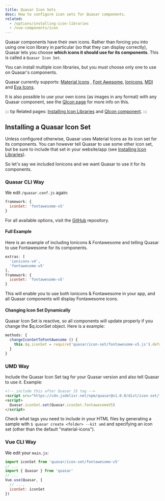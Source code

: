 ```yaml
---
title: Quasar Icon Sets
desc: How to configure icon sets for Quasar components.
related:
  - /options/installing-icon-libraries
  - /vue-components/icon
---
```


Quasar components have their own icons. Rather than forcing you into using one icon library in particular (so that they can display correctly), Quasar lets you choose **which icons it should use for its components**. This is called a `Quasar Icon Set`.

You can install multiple icon libraries, but you must choose only one to use on Quasar's components.

Quasar currently supports: [Material Icons](https://material.io/icons/) , [Font Awesome](http://fontawesome.io/icons/), [Ionicons](http://ionicons.com/), [MDI](https://materialdesignicons.com/) and [Eva Icons](https://akveo.github.io/eva-icons).

It is also possible to use your own icons (as images in any format) with any Quasar component, see the [QIcon page](/vue-components/icon#Images-instead-of-webfont) for more info on this.

::: tip
Related pages: [Installing Icon Libraries](/options/installing-icon-libraries) and [QIcon component](/vue-components/icon).
:::

## Installing a Quasar Icon Set

Unless configured otherwise, Quasar uses Material Icons as its icon set for its components. You can however tell Quasar to use some other icon set, but be sure to include that set in your website/app (see [Installing Icon Libraries](/options/installing-icon-libraries)).

So let's say we included Ionicons and we want Quasar to use it for its components.

### Quasar CLI Way
We edit `/quasar.conf.js` again:

```js
framework: {
  iconSet: 'fontawesome-v5'
}
```

For all available options, visit the [GitHub](https://github.com/quasarframework/quasar/tree/dev/ui/icon-set) repository.

#### Full Example
Here is an example of including Ionicons & Fontawesome and telling Quasar to use Fontawesome for its components.

```js
extras: [
  'ionicons-v4',
  'fontawesome-v5'
],
framework: {
  iconSet: 'fontawesome-v5'
}
```

This will enable you to use both Ionicons & Fontawesome in your app, and all Quasar components will display Fontawesome icons.

#### Changing Icon Set Dynamically
Quasar Icon Set is reactive, so all components will update properly if you change the $q.iconSet object. Here is a example:

```js
methods: {
  changeIconSetToFontAwesome () {
    this.$q.iconSet = require('quasar/icon-set/fontawesome-v5.js').default
  }
}
```

### UMD Way
Include the Quasar Icon Set tag for your Quasar version and also tell Quasar to use it. Example:

```html
<!-- include this after Quasar JS tag -->
<script src="https://cdn.jsdelivr.net/npm/quasar@v1.0.0/dist/icon-set/fontawesome-v5.umd.min.js"></script>
<script>
  Quasar.iconSet.set(Quasar.iconSet.fontawesomeV5)
</script>
```

Check what tags you need to include in your HTML files by generating a sample with `$ quasar create <folder> --kit umd` and specifying an icon set (other than the default "material-icons").


### Vue CLI Way
We edit your `main.js`:

```js
import iconSet from 'quasar/icon-set/fontawesome-v5'
// ...
import { Quasar } from 'quasar'
// ...
Vue.use(Quasar, {
  // ...,
  iconSet: iconSet
})
```
